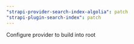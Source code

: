 ```yaml
---
"strapi-provider-search-index-algolia": patch
"strapi-plugin-search-index": patch
---
```


Configure provider to build into root
